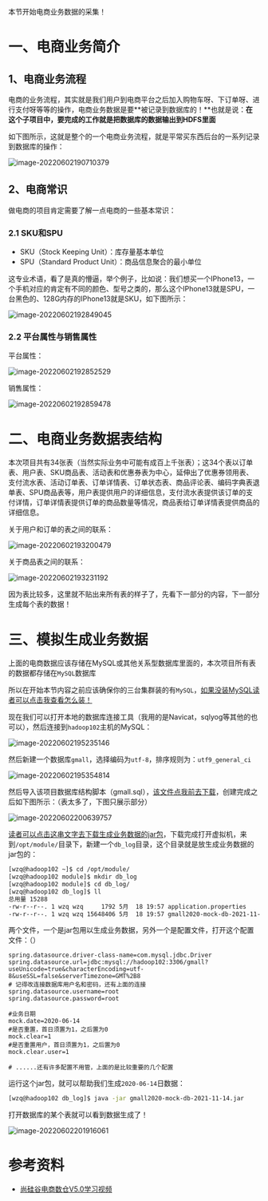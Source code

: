 本节开始电商业务数据的采集！

# 一、电商业务简介

## 1、电商业务流程

电商的业务流程，其实就是我们用户到电商平台之后加入购物车呀、下订单呀、进行支付呀等等的操作，电商业务数据是要**被记录到数据库的！**也就是说：**在这个子项目中，要完成的工作就是把数据库的数据输出到HDFS里面**



如下图所示，这就是整个的一个电商业务流程，就是平常买东西后台的一系列记录到数据库的操作：

![image-20220602190710379](img/image-20220602190710379.png)



## 2、电商常识

做电商的项目肯定需要了解一点电商的一些基本常识：

### 2.1 SKU和SPU

- SKU（Stock Keeping Unit）：库存量基本单位
- SPU（Standard Product Unit）：商品信息聚合的最小单位

这专业术语，看了是真的懵逼，举个例子，比如说：我们想买一个IPhone13，一个手机对应的肯定有不同的颜色、型号之类的，那么这个IPhone13就是SPU，一台黑色的、128G内存的IPhone13就是SKU，如下图所示：

![image-20220602192849045](img/image-20220602192849045.png)



### 2.2  平台属性与销售属性

平台属性：

![image-20220602192852529](img/image-20220602192852529.png)

销售属性：

![image-20220602192859478](img/image-20220602192859478.png)

# 二、电商业务数据表结构



本次项目共有34张表（当然实际业务中可能有成百上千张表）；这34个表以订单表、用户表、SKU商品表、活动表和优惠券表为中心，延伸出了优惠券领用表、支付流水表、活动订单表、订单详情表、订单状态表、商品评论表、编码字典表退单表、SPU商品表等，用户表提供用户的详细信息，支付流水表提供该订单的支付详情，订单详情表提供订单的商品数量等情况，商品表给订单详情表提供商品的详细信息。



关于用户和订单的表之间的联系：

![image-20220602193200479](img/image-20220602193200479.png)



关于商品表之间的联系：

![image-20220602193231192](img/image-20220602193231192.png)



因为表比较多，这里就不贴出来所有表的样子了，先看下一部分的内容，下一部分生成每个表的数据！



# 三、模拟生成业务数据

上面的电商数据应该存储在MySQL或其他关系型数据库里面的，本次项目所有表的数据都存储在`MySQL`数据库

所以在开始本节内容之前应该确保你的三台集群装的有`MySQL`，[如果没装MySQL读者可以点击我查看怎么装！](https://github.com/wzqwtt/BigData/blob/main/Hive/2%E3%80%81Hive%E5%AE%89%E8%A3%85%E9%83%A8%E7%BD%B2%E5%B9%B6%E6%9B%BF%E6%8D%A2derby%E4%B8%BAMySQL.md#%E4%BA%8C%E5%AE%89%E8%A3%85mysql)

现在我们可以打开本地的数据库连接工具（我用的是Navicat，sqlyog等其他的也可以），然后连接到`hadoop102`主机的MySQL：

![image-20220602195235146](img/image-20220602195235146.png)



然后新建一个数据库`gmall`，选择编码为`utf-8`，排序规则为：`utf9_general_ci`

![image-20220602195354814](img/image-20220602195354814.png)

然后导入该项目数据库结构脚本（gmall.sql），[该文件点我前去下载](./resource/gmall.sql)，创建完成之后如下图所示：（表太多了，下图只展示部分）

![image-20220602200639757](img/image-20220602200639757.png)



[读者可以点击这串文字去下载生成业务数据的jar包](./resource/模拟生成业务数据)，下载完成打开虚拟机，来到`/opt/module/`目录下，新建一个`db_log`目录，这个目录就是放生成业务数据的jar包的：

```bash
[wzq@hadoop102 ~]$ cd /opt/module/
[wzq@hadoop102 module]$ mkdir db_log
[wzq@hadoop102 module]$ cd db_log/
[wzq@hadoop102 db_log]$ ll
总用量 15288
-rw-r--r--. 1 wzq wzq     1792 5月  18 19:57 application.properties
-rw-r--r--. 1 wzq wzq 15648406 5月  18 19:57 gmall2020-mock-db-2021-11-14.jar
```

两个文件，一个是jar包用以生成业务数据，另外一个是配置文件，打开这个配置文件：（）

```properties
spring.datasource.driver-class-name=com.mysql.jdbc.Driver
spring.datasource.url=jdbc:mysql://hadoop102:3306/gmall?useUnicode=true&characterEncoding=utf-8&useSSL=false&serverTimezone=GMT%2B8
# 记得改连接数据库用户名和密码，还有上面的连接
spring.datasource.username=root	
spring.datasource.password=root

#业务日期
mock.date=2020-06-14
#是否重置，首日须置为1，之后置为0
mock.clear=1
#是否重置用户，首日须置为1，之后置为0
mock.clear.user=1

# ......还有许多配置不用管，上面的是比较重要的几个配置
```



运行这个jar包，就可以帮助我们生成`2020-06-14`日数据：

```bash
[wzq@hadoop102 db_log]$ java -jar gmall2020-mock-db-2021-11-14.jar
```

打开数据库的某个表就可以看到数据生成了！



![image-20220602201916061](img/image-20220602201916061.png)







# 参考资料



- [尚硅谷电商数仓V5.0学习视频](https://www.bilibili.com/video/BV1nf4y1F7Bn)



